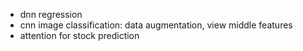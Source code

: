 + dnn regression
+ cnn image classification: data augmentation, view middle features
+ attention for stock prediction
